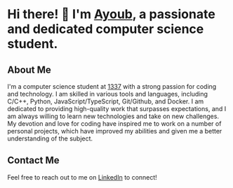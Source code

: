 # Hi there! 👋 I'm [Ayoub](https://github.com/4yuub), a passionate and dedicated computer science student.

## About Me

I'm a computer science student at [1337](https://1337.ma/en/) with a strong passion for coding and technology. I am skilled in various tools and languages, including C/C++, Python, JavaScript/TypeScript, Git/Github, and Docker.
I am dedicated to providing high-quality work that surpasses expectations, and I am always willing to learn new technologies and take on new challenges. My devotion and love for coding have inspired me to work on a number of personal projects, which have improved my abilities and given me a better understanding of the subject.

## Contact Me

Feel free to reach out to me on [LinkedIn](https://www.linkedin.com/in/4yuub/) to connect!
